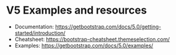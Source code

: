 # V5 Examples and resources

- Documentation: https://getbootstrap.com/docs/5.0/getting-started/introduction/
- Cheatsheet: https://bootstrap-cheatsheet.themeselection.com/
- Examples: https://getbootstrap.com/docs/5.0/examples/

